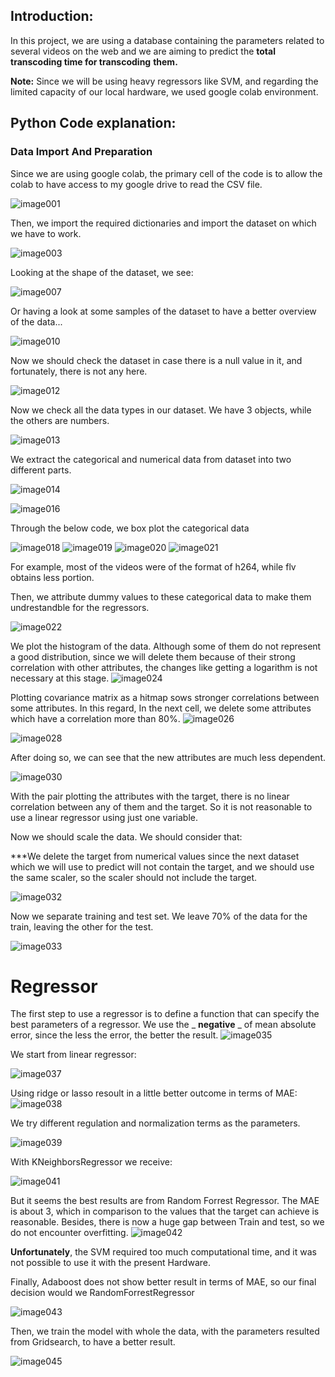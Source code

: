 

## Introduction: <br/>
In this project, we are using a database containing the parameters related to several videos on the web and we are aiming to predict the **total transcoding time for transcoding**  **them.**

**Note:** Since we will be using heavy regressors like SVM, and regarding the limited capacity of our local hardware, we used google colab environment.

## Python Code explanation:

### Data Import And Preparation

Since we are using google colab, the primary cell of the code is to allow the colab to have access to my google drive to read the CSV file.

![image001](https://user-images.githubusercontent.com/73081215/146787358-4cd6229a-5842-41ac-8d99-0324d611fcbf.png)


Then, we import the required dictionaries and import the dataset on which we have to work.

 ![image003](https://user-images.githubusercontent.com/73081215/146787437-97148527-22dd-4708-a154-0fd0b8f00cd8.png)



Looking at the shape of the dataset, we see:

![image007](https://user-images.githubusercontent.com/73081215/146787688-8a8bae5f-2f47-42cc-a360-b2baaa58329e.png)

Or having a look at some samples of the dataset to have a better overview of the data...

![image010](https://user-images.githubusercontent.com/73081215/146787920-a91ee200-28bf-4e46-a444-ebd4a3fa2922.jpg)


Now we should check the dataset in case there is a null value in it, and fortunately, there is not any here.

![image012](https://user-images.githubusercontent.com/73081215/146787994-0ffc54bc-0392-41c8-8b84-7359d77e7c1b.jpg)



Now we check all the data types in our dataset. We have 3 objects, while the others are numbers.

![image013](https://user-images.githubusercontent.com/73081215/146788598-2dc44796-0848-4a2c-995b-5783aa773a2d.png)



We extract the categorical and numerical data from dataset into two different parts.

![image014](https://user-images.githubusercontent.com/73081215/146788700-baf7da03-01fd-4c6e-b921-5eda726ea540.png)

![image016](https://user-images.githubusercontent.com/73081215/146788954-fa914a98-83de-4e89-8d70-e094afd5d3ec.png)

Through the below code, we box plot the categorical data<br/>

![image018](https://user-images.githubusercontent.com/73081215/146789066-8e8886cc-8242-4d7d-b35d-72e06f0b6e1a.png)
![image019](https://user-images.githubusercontent.com/73081215/146789074-873ffb5e-a46d-4e70-8a7f-a5a1816e2998.png)
![image020](https://user-images.githubusercontent.com/73081215/146789085-aecfdd9a-ce70-4393-a53a-849f928ee6b7.png)
![image021](https://user-images.githubusercontent.com/73081215/146789098-db9a9a1c-f535-405f-ab5f-b817f5b521be.png)



For example, most of the videos were of the format of h264, while flv obtains less portion.

Then, we attribute dummy values to these categorical data to make them undrestandble for the regressors.

![image022](https://user-images.githubusercontent.com/73081215/146789154-a628ba8c-c0c5-4749-a1a6-2c0c652efd11.png)


We plot the histogram of the data. Although some of them do not represent a good distribution, since we will delete them because of their strong correlation with other attributes, the changes like getting a logarithm is not necessary at this stage.
![image024](https://user-images.githubusercontent.com/73081215/146789212-a82c9b46-2243-4b74-8042-e00f24711eb5.png)



Plotting covariance matrix as a hitmap sows stronger correlations between some attributes. In this regard, In the next cell, we delete some attributes which have a correlation more than 80%.
![image026](https://user-images.githubusercontent.com/73081215/146789269-bb7b5a80-9625-4270-a027-e776f9d5d514.png)

![image028](https://user-images.githubusercontent.com/73081215/146789275-9a79a4bd-0de2-4fe1-9b47-63d27e74efbb.png)


After doing so, we can see that the new attributes are much less dependent.

![image030](https://user-images.githubusercontent.com/73081215/146789298-fe861c59-3165-4404-8ad9-eed2a53c5e16.png)


With the pair plotting the attributes with the target, there is no linear correlation between any of them and the target. So it is not reasonable to use a linear regressor using just one variable.

Now we should scale the data. We should consider that:

\*\*\*We delete the target from numerical values since the next dataset which we will use to predict will not contain the target, and we should use the same scaler, so the scaler should not include the target.

![image032](https://user-images.githubusercontent.com/73081215/146789594-6319979e-8fdf-4ac4-b02a-524b6aad9df4.png)


Now we separate training and test set. We leave 70% of the data for the train, leaving the other for the test.

![image033](https://user-images.githubusercontent.com/73081215/146789675-e601aa64-fbb5-45d5-ba46-d48e8feb9d04.png)


# Regressor

The first step to use a regressor is to define a function that can specify the best parameters of a regressor. We use the _ **negative** _ of mean absolute error, since the less the error, the better the result.
![image035](https://user-images.githubusercontent.com/73081215/146789739-212cd4ad-aa38-47b9-bfab-8e4249f839a6.png)



We start from linear regressor:

![image037](https://user-images.githubusercontent.com/73081215/146790629-ea60693d-e926-4f2f-a7f9-f0988dc2f0a2.png)


Using ridge or lasso resoult in a little better outcome in terms of MAE:
![image038](https://user-images.githubusercontent.com/73081215/146790806-b7d19143-b1c3-4429-a0c3-052cafb578a9.jpg)

We try different regulation and normalization terms as the parameters.

![image039](https://user-images.githubusercontent.com/73081215/146792619-bebfc46c-7ddb-47dc-b5ef-611c6b0dd661.png)


With KNeighborsRegressor we receive:

![image041](https://user-images.githubusercontent.com/73081215/146791147-72ca371c-38c3-4d0e-801d-ac15b94643f8.png)



But it seems the best results are from Random Forrest Regressor. The MAE is about 3, which in comparison to the values that the target can achieve is reasonable. Besides, there is now a huge gap between Train and test, so we do not encounter overfitting.
![image042](https://user-images.githubusercontent.com/73081215/146791076-ff609c8f-34cd-47bc-b494-7554c3120ca4.png)

**Unfortunately**, the SVM required too much computational time, and it was not possible to use it with the present Hardware.


Finally, Adaboost does not show better result in terms of MAE, so our final decision would we RandomForrestRegressor

![image043](https://user-images.githubusercontent.com/73081215/146791304-6459776a-6c46-41aa-8f23-474212ac7374.png)


Then, we train the model with whole the data, with the parameters resulted from Gridsearch, to have a better result.

![image045](https://user-images.githubusercontent.com/73081215/146791321-3d8ed7e2-70f6-4de6-8200-eff6ed961d33.png)

